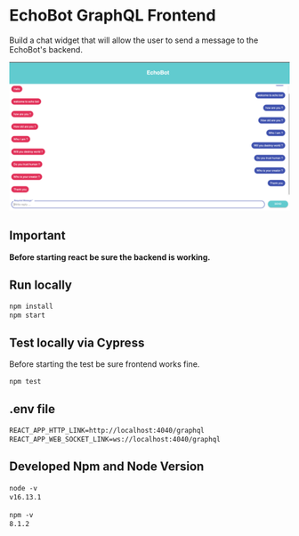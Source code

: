 # EchoBot GraphQL Frontend

Build a chat widget that will allow the user to send a message to the EchoBot's backend.

![EchoBot](./echoBot.png)


## Important
**Before starting react be sure the backend is working.**


## Run locally

```shell
npm install
npm start
```
## Test locally via Cypress
Before starting the test be sure frontend works fine.
```shell
npm test
```
## .env file

```shell
REACT_APP_HTTP_LINK=http://localhost:4040/graphql
REACT_APP_WEB_SOCKET_LINK=ws://localhost:4040/graphql
```
## Developed Npm and Node Version
```
node -v
v16.13.1

npm -v
8.1.2
```

